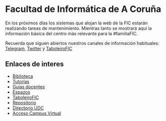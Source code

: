 # Facultad de Informática de A Coruña

En los próximos días los sistemas que alojan la web de la FIC estarán realizando tareas de mantenimiento. Mientras tanto
se mostrará aquí la información básica del centro más relevante para la #familiaFIC.

Recuerda que siguen abiertos nuestros canales de información habituales: [Telegram](https://t.me/+mKQjdKvmhEJlNWVk), [Twitter](https://twitter.com/FIC_UDC) y 
[TaboleiroFIC](https://taboleirofic.udc.es/)

## Enlaces de interes

- [Biblioteca](http://www.udc.es/biblioteca.fic/)
- [Tutorías](https://www.udc.es/gl/centros_departamentos_servizos/centros/titorias/?codigo=614)
- [Guías docentes](https://guiadocente.udc.es/guia_docent/index.php?centre=614&ensenyament=null)
- [Espazos](http://espazos.udc.es/)
- [TaboleiroFIC](https://taboleirofic.udc.es/)
- [Repositorio](https://github.com/Facultade-de-Informatica)
- [Directorio UDC](https://web.archive.org/web/20221008171821/http://directorio.udc.es/)
- [Acceso Campus Virtual](https://campusvirtual.udc.es/)
